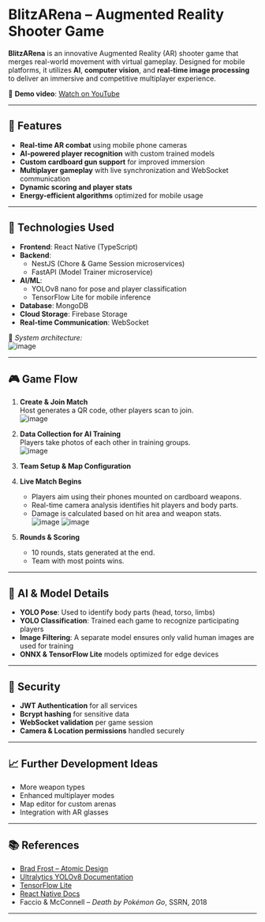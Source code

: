 # BlitzARena – Augmented Reality Shooter Game


**BlitzARena** is an innovative Augmented Reality (AR) shooter game that merges real-world movement with virtual gameplay. Designed for mobile platforms, it utilizes **AI**, **computer vision**, and **real-time image processing** to deliver an immersive and competitive multiplayer experience.

🔗 **Demo video**: [Watch on YouTube](https://youtu.be/LuKIQAvNbXc)

---

## 🚀 Features

- **Real-time AR combat** using mobile phone cameras
- **AI-powered player recognition** with custom trained models
- **Custom cardboard gun support** for improved immersion
- **Multiplayer gameplay** with live synchronization and WebSocket communication
- **Dynamic scoring and player stats**
- **Energy-efficient algorithms** optimized for mobile usage

---

## 🧠 Technologies Used

- **Frontend**: React Native (TypeScript)
- **Backend**:
  - NestJS (Chore & Game Session microservices)
  - FastAPI (Model Trainer microservice)
- **AI/ML**:
  - YOLOv8 nano for pose and player classification
  - TensorFlow Lite for mobile inference
- **Database**: MongoDB
- **Cloud Storage**: Firebase Storage
- **Real-time Communication**: WebSocket

📌 *System architecture:*  
![image](https://github.com/user-attachments/assets/69d87276-4be7-4c4b-8c51-747d3631ad09)


---

## 🎮 Game Flow

1. **Create & Join Match**  
   Host generates a QR code, other players scan to join.  
   ![image](https://github.com/user-attachments/assets/92354773-b214-400f-b9b2-7b5dd65676d8)


2. **Data Collection for AI Training**  
   Players take photos of each other in training groups.  
   ![image](https://github.com/user-attachments/assets/e70c12ce-a5a2-479b-ae4e-22f77dab6fc1)
  

3. **Team Setup & Map Configuration**

4. **Live Match Begins**  
   - Players aim using their phones mounted on cardboard weapons.
   - Real-time camera analysis identifies hit players and body parts.
   - Damage is calculated based on hit area and weapon stats.  
  ![image](https://github.com/user-attachments/assets/6519b80f-e1cc-4a55-a6b5-1bf8d8c43401)
  ![image](https://github.com/user-attachments/assets/2acb8fdd-87f9-462e-b6d1-99b9048ec878)


5. **Rounds & Scoring**  
   - 10 rounds, stats generated at the end.  
   - Team with most points wins.

---


## 🧩 AI & Model Details

- **YOLO Pose**: Used to identify body parts (head, torso, limbs)
- **YOLO Classification**: Trained each game to recognize participating players
- **Image Filtering**: A separate model ensures only valid human images are used for training
- **ONNX & TensorFlow Lite** models optimized for edge devices

---

## 🔐 Security

- **JWT Authentication** for all services
- **Bcrypt hashing** for sensitive data
- **WebSocket validation** per game session
- **Camera & Location permissions** handled securely

---


## 📈 Further Development Ideas

- More weapon types
- Enhanced multiplayer modes
- Map editor for custom arenas
- Integration with AR glasses

---

## 📚 References

- [Brad Frost – Atomic Design](http://atomicdesign.bradfrost.com/)
- [Ultralytics YOLOv8 Documentation](https://docs.ultralytics.com/)
- [TensorFlow Lite](https://www.tensorflow.org/lite)
- [React Native Docs](https://reactnative.dev/)
- Faccio & McConnell – *Death by Pokémon Go*, SSRN, 2018

---



